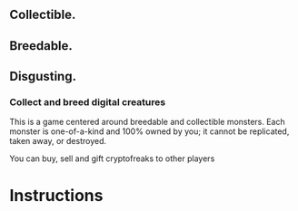 ## Collectible.
## Breedable.
## Disgusting.

### Collect and breed digital creatures

This is a game centered around breedable and collectible monsters. Each monster is one-of-a-kind and 100% owned by you; it cannot be replicated, taken away, or destroyed.

You can buy, sell and gift cryptofreaks to other players

# Instructions
